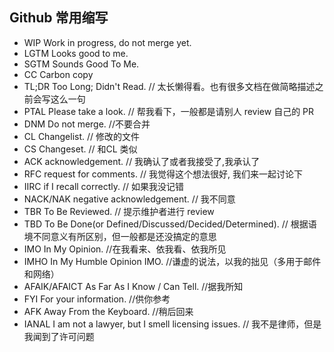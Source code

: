 ## Github 常用缩写

- WIP Work in progress, do not merge yet.
- LGTM Looks good to me.
- SGTM Sounds Good To Me.
- CC Carbon copy
- TL;DR Too Long; Didn't Read. // 太长懒得看。也有很多文档在做简略描述之前会写这么一句
- PTAL Please take a look. // 帮我看下，一般都是请别人 review 自己的 PR
- DNM Do not merge. //不要合并
- CL Changelist. // 修改的文件
- CS Changeset. // 和CL 类似
- ACK acknowledgement. // 我确认了或者我接受了,我承认了
- RFC request for comments. // 我觉得这个想法很好, 我们来一起讨论下
- IIRC if I recall correctly. // 如果我没记错
- NACK/NAK negative acknowledgement. // 我不同意
- TBR To Be Reviewed. // 提示维护者进行 review
- TBD To Be Done(or Defined/Discussed/Decided/Determined). // 根据语境不同意义有所区别，但一般都是还没搞定的意思
- IMO In My Opinion. //在我看来、依我看、依我所见
- IMHO In My Humble Opinion IMO. //谦虚的说法，以我的拙见（多用于邮件和网络）
- AFAIK/AFAICT As Far As I Know / Can Tell. //据我所知
- FYI For your information. //供你参考
- AFK Away From the Keyboard. //稍后回来
- IANAL I am not a lawyer, but I smell licensing issues. // 我不是律师，但是我闻到了许可问题